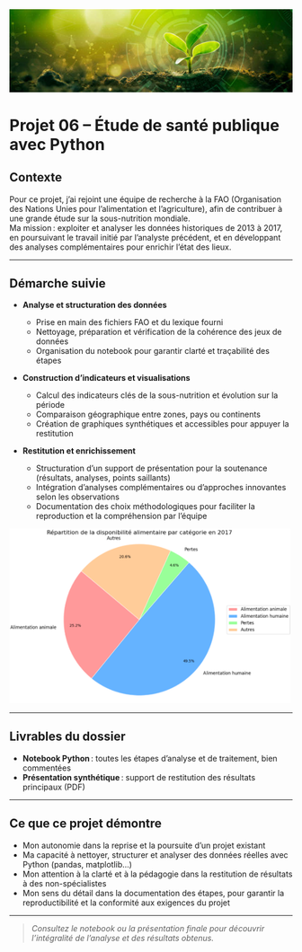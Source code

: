 <img src="../Images/food.png" alt="Dashboard Profil" width="1100"/>

# Projet 06 – Étude de santé publique avec Python 

## Contexte

Pour ce projet, j’ai rejoint une équipe de recherche à la FAO (Organisation des Nations Unies pour l’alimentation et l’agriculture), afin de contribuer à une grande étude sur la sous-nutrition mondiale.  
Ma mission : exploiter et analyser les données historiques de 2013 à 2017, en poursuivant le travail initié par l’analyste précédent, et en développant des analyses complémentaires pour enrichir l’état des lieux.

---

## Démarche suivie

- **Analyse et structuration des données**
  - Prise en main des fichiers FAO et du lexique fourni
  - Nettoyage, préparation et vérification de la cohérence des jeux de données
  - Organisation du notebook pour garantir clarté et traçabilité des étapes

- **Construction d’indicateurs et visualisations**
  - Calcul des indicateurs clés de la sous-nutrition et évolution sur la période
  - Comparaison géographique entre zones, pays ou continents
  - Création de graphiques synthétiques et accessibles pour appuyer la restitution

- **Restitution et enrichissement**
  - Structuration d’un support de présentation pour la soutenance (résultats, analyses, points saillants)
  - Intégration d’analyses complémentaires ou d’approches innovantes selon les observations
  - Documentation des choix méthodologiques pour faciliter la reproduction et la compréhension par l’équipe

<img src="../Images/alimentaire.png" alt="Dashboard Profil" width="500"/>

---

## Livrables du dossier

- **Notebook Python** : toutes les étapes d’analyse et de traitement, bien commentées
- **Présentation synthétique** : support de restitution des résultats principaux (PDF)

---

## Ce que ce projet démontre

- Mon autonomie dans la reprise et la poursuite d’un projet existant
- Ma capacité à nettoyer, structurer et analyser des données réelles avec Python (pandas, matplotlib…)
- Mon attention à la clarté et à la pédagogie dans la restitution de résultats à des non-spécialistes
- Mon sens du détail dans la documentation des étapes, pour garantir la reproductibilité et la conformité aux exigences du projet

---

> *Consultez le notebook ou la présentation finale pour découvrir l’intégralité de l’analyse et des résultats obtenus.*

